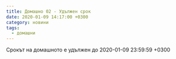 ```yaml
---
title: Домашно 02 - Удължен срок
date: 2020-01-09 14:17:00 +0300
category: новини
tags:
  - домашни
---
```


Срокът на домашното е удължен до 2020-01-09 23:59:59 +0300
